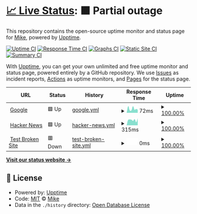 # [📈 Live Status](https://demo.upptime.js.org): <!--live status--> **🟧 Partial outage**

This repository contains the open-source uptime monitor and status page for [Mike](arriendame.co), powered by [Upptime](https://github.com/upptime/upptime).

[![Uptime CI](https://github.com/mikesneider/upptime/workflows/Uptime%20CI/badge.svg)](https://github.com/mikesneider/upptime/actions?query=workflow%3A%22Uptime+CI%22)
[![Response Time CI](https://github.com/mikesneider/upptime/workflows/Response%20Time%20CI/badge.svg)](https://github.com/mikesneider/upptime/actions?query=workflow%3A%22Response+Time+CI%22)
[![Graphs CI](https://github.com/mikesneider/upptime/workflows/Graphs%20CI/badge.svg)](https://github.com/mikesneider/upptime/actions?query=workflow%3A%22Graphs+CI%22)
[![Static Site CI](https://github.com/mikesneider/upptime/workflows/Static%20Site%20CI/badge.svg)](https://github.com/mikesneider/upptime/actions?query=workflow%3A%22Static+Site+CI%22)
[![Summary CI](https://github.com/mikesneider/upptime/workflows/Summary%20CI/badge.svg)](https://github.com/mikesneider/upptime/actions?query=workflow%3A%22Summary+CI%22)

With [Upptime](https://upptime.js.org), you can get your own unlimited and free uptime monitor and status page, powered entirely by a GitHub repository. We use [Issues](https://github.com/mikesneider/upptime/issues) as incident reports, [Actions](https://github.com/mikesneider/upptime/actions) as uptime monitors, and [Pages](https://demo.upptime.js.org) for the status page.

<!--start: status pages-->
<!-- This summary is generated by Upptime (https://github.com/upptime/upptime) -->
<!-- Do not edit this manually, your changes will be overwritten -->
<!-- prettier-ignore -->
| URL | Status | History | Response Time | Uptime |
| --- | ------ | ------- | ------------- | ------ |
| <img alt="" src="https://favicons.githubusercontent.com/www.google.com" height="13"> [Google](https://www.google.com) | 🟩 Up | [google.yml](https://github.com/mikesneider/mike-monitory/commits/HEAD/history/google.yml) | <details><summary><img alt="Response time graph" src="./graphs/google/response-time-week.png" height="20"> 72ms</summary><br><a href="https://mikesneider.github.io/upptime/history/google"><img alt="Response time 92" src="https://img.shields.io/endpoint?url=https%3A%2F%2Fraw.githubusercontent.com%2Fmikesneider%2Fmike-monitory%2FHEAD%2Fapi%2Fgoogle%2Fresponse-time.json"></a><br><a href="https://mikesneider.github.io/upptime/history/google"><img alt="24-hour response time 65" src="https://img.shields.io/endpoint?url=https%3A%2F%2Fraw.githubusercontent.com%2Fmikesneider%2Fmike-monitory%2FHEAD%2Fapi%2Fgoogle%2Fresponse-time-day.json"></a><br><a href="https://mikesneider.github.io/upptime/history/google"><img alt="7-day response time 72" src="https://img.shields.io/endpoint?url=https%3A%2F%2Fraw.githubusercontent.com%2Fmikesneider%2Fmike-monitory%2FHEAD%2Fapi%2Fgoogle%2Fresponse-time-week.json"></a><br><a href="https://mikesneider.github.io/upptime/history/google"><img alt="30-day response time 87" src="https://img.shields.io/endpoint?url=https%3A%2F%2Fraw.githubusercontent.com%2Fmikesneider%2Fmike-monitory%2FHEAD%2Fapi%2Fgoogle%2Fresponse-time-month.json"></a><br><a href="https://mikesneider.github.io/upptime/history/google"><img alt="1-year response time 92" src="https://img.shields.io/endpoint?url=https%3A%2F%2Fraw.githubusercontent.com%2Fmikesneider%2Fmike-monitory%2FHEAD%2Fapi%2Fgoogle%2Fresponse-time-year.json"></a></details> | <details><summary><a href="https://mikesneider.github.io/upptime/history/google">100.00%</a></summary><a href="https://mikesneider.github.io/upptime/history/google"><img alt="All-time uptime 100.00%" src="https://img.shields.io/endpoint?url=https%3A%2F%2Fraw.githubusercontent.com%2Fmikesneider%2Fmike-monitory%2FHEAD%2Fapi%2Fgoogle%2Fuptime.json"></a><br><a href="https://mikesneider.github.io/upptime/history/google"><img alt="24-hour uptime 100.00%" src="https://img.shields.io/endpoint?url=https%3A%2F%2Fraw.githubusercontent.com%2Fmikesneider%2Fmike-monitory%2FHEAD%2Fapi%2Fgoogle%2Fuptime-day.json"></a><br><a href="https://mikesneider.github.io/upptime/history/google"><img alt="7-day uptime 100.00%" src="https://img.shields.io/endpoint?url=https%3A%2F%2Fraw.githubusercontent.com%2Fmikesneider%2Fmike-monitory%2FHEAD%2Fapi%2Fgoogle%2Fuptime-week.json"></a><br><a href="https://mikesneider.github.io/upptime/history/google"><img alt="30-day uptime 100.00%" src="https://img.shields.io/endpoint?url=https%3A%2F%2Fraw.githubusercontent.com%2Fmikesneider%2Fmike-monitory%2FHEAD%2Fapi%2Fgoogle%2Fuptime-month.json"></a><br><a href="https://mikesneider.github.io/upptime/history/google"><img alt="1-year uptime 100.00%" src="https://img.shields.io/endpoint?url=https%3A%2F%2Fraw.githubusercontent.com%2Fmikesneider%2Fmike-monitory%2FHEAD%2Fapi%2Fgoogle%2Fuptime-year.json"></a></details>
| <img alt="" src="https://favicons.githubusercontent.com/news.ycombinator.com" height="13"> [Hacker News](https://news.ycombinator.com) | 🟩 Up | [hacker-news.yml](https://github.com/mikesneider/mike-monitory/commits/HEAD/history/hacker-news.yml) | <details><summary><img alt="Response time graph" src="./graphs/hacker-news/response-time-week.png" height="20"> 315ms</summary><br><a href="https://mikesneider.github.io/upptime/history/hacker-news"><img alt="Response time 323" src="https://img.shields.io/endpoint?url=https%3A%2F%2Fraw.githubusercontent.com%2Fmikesneider%2Fmike-monitory%2FHEAD%2Fapi%2Fhacker-news%2Fresponse-time.json"></a><br><a href="https://mikesneider.github.io/upptime/history/hacker-news"><img alt="24-hour response time 359" src="https://img.shields.io/endpoint?url=https%3A%2F%2Fraw.githubusercontent.com%2Fmikesneider%2Fmike-monitory%2FHEAD%2Fapi%2Fhacker-news%2Fresponse-time-day.json"></a><br><a href="https://mikesneider.github.io/upptime/history/hacker-news"><img alt="7-day response time 315" src="https://img.shields.io/endpoint?url=https%3A%2F%2Fraw.githubusercontent.com%2Fmikesneider%2Fmike-monitory%2FHEAD%2Fapi%2Fhacker-news%2Fresponse-time-week.json"></a><br><a href="https://mikesneider.github.io/upptime/history/hacker-news"><img alt="30-day response time 312" src="https://img.shields.io/endpoint?url=https%3A%2F%2Fraw.githubusercontent.com%2Fmikesneider%2Fmike-monitory%2FHEAD%2Fapi%2Fhacker-news%2Fresponse-time-month.json"></a><br><a href="https://mikesneider.github.io/upptime/history/hacker-news"><img alt="1-year response time 323" src="https://img.shields.io/endpoint?url=https%3A%2F%2Fraw.githubusercontent.com%2Fmikesneider%2Fmike-monitory%2FHEAD%2Fapi%2Fhacker-news%2Fresponse-time-year.json"></a></details> | <details><summary><a href="https://mikesneider.github.io/upptime/history/hacker-news">100.00%</a></summary><a href="https://mikesneider.github.io/upptime/history/hacker-news"><img alt="All-time uptime 100.00%" src="https://img.shields.io/endpoint?url=https%3A%2F%2Fraw.githubusercontent.com%2Fmikesneider%2Fmike-monitory%2FHEAD%2Fapi%2Fhacker-news%2Fuptime.json"></a><br><a href="https://mikesneider.github.io/upptime/history/hacker-news"><img alt="24-hour uptime 100.00%" src="https://img.shields.io/endpoint?url=https%3A%2F%2Fraw.githubusercontent.com%2Fmikesneider%2Fmike-monitory%2FHEAD%2Fapi%2Fhacker-news%2Fuptime-day.json"></a><br><a href="https://mikesneider.github.io/upptime/history/hacker-news"><img alt="7-day uptime 100.00%" src="https://img.shields.io/endpoint?url=https%3A%2F%2Fraw.githubusercontent.com%2Fmikesneider%2Fmike-monitory%2FHEAD%2Fapi%2Fhacker-news%2Fuptime-week.json"></a><br><a href="https://mikesneider.github.io/upptime/history/hacker-news"><img alt="30-day uptime 100.00%" src="https://img.shields.io/endpoint?url=https%3A%2F%2Fraw.githubusercontent.com%2Fmikesneider%2Fmike-monitory%2FHEAD%2Fapi%2Fhacker-news%2Fuptime-month.json"></a><br><a href="https://mikesneider.github.io/upptime/history/hacker-news"><img alt="1-year uptime 100.00%" src="https://img.shields.io/endpoint?url=https%3A%2F%2Fraw.githubusercontent.com%2Fmikesneider%2Fmike-monitory%2FHEAD%2Fapi%2Fhacker-news%2Fuptime-year.json"></a></details>
| <img alt="" src="https://favicons.githubusercontent.com/thissitedoesnotexist.koj.co" height="13"> [Test Broken Site](https://thissitedoesnotexist.koj.co) | 🟥 Down | [test-broken-site.yml](https://github.com/mikesneider/mike-monitory/commits/HEAD/history/test-broken-site.yml) | <details><summary><img alt="Response time graph" src="./graphs/test-broken-site/response-time-week.png" height="20"> 0ms</summary><br><a href="https://mikesneider.github.io/upptime/history/test-broken-site"><img alt="Response time 0" src="https://img.shields.io/endpoint?url=https%3A%2F%2Fraw.githubusercontent.com%2Fmikesneider%2Fmike-monitory%2FHEAD%2Fapi%2Ftest-broken-site%2Fresponse-time.json"></a><br><a href="https://mikesneider.github.io/upptime/history/test-broken-site"><img alt="24-hour response time 0" src="https://img.shields.io/endpoint?url=https%3A%2F%2Fraw.githubusercontent.com%2Fmikesneider%2Fmike-monitory%2FHEAD%2Fapi%2Ftest-broken-site%2Fresponse-time-day.json"></a><br><a href="https://mikesneider.github.io/upptime/history/test-broken-site"><img alt="7-day response time 0" src="https://img.shields.io/endpoint?url=https%3A%2F%2Fraw.githubusercontent.com%2Fmikesneider%2Fmike-monitory%2FHEAD%2Fapi%2Ftest-broken-site%2Fresponse-time-week.json"></a><br><a href="https://mikesneider.github.io/upptime/history/test-broken-site"><img alt="30-day response time 0" src="https://img.shields.io/endpoint?url=https%3A%2F%2Fraw.githubusercontent.com%2Fmikesneider%2Fmike-monitory%2FHEAD%2Fapi%2Ftest-broken-site%2Fresponse-time-month.json"></a><br><a href="https://mikesneider.github.io/upptime/history/test-broken-site"><img alt="1-year response time 0" src="https://img.shields.io/endpoint?url=https%3A%2F%2Fraw.githubusercontent.com%2Fmikesneider%2Fmike-monitory%2FHEAD%2Fapi%2Ftest-broken-site%2Fresponse-time-year.json"></a></details> | <details><summary><a href="https://mikesneider.github.io/upptime/history/test-broken-site">100.00%</a></summary><a href="https://mikesneider.github.io/upptime/history/test-broken-site"><img alt="All-time uptime 100.00%" src="https://img.shields.io/endpoint?url=https%3A%2F%2Fraw.githubusercontent.com%2Fmikesneider%2Fmike-monitory%2FHEAD%2Fapi%2Ftest-broken-site%2Fuptime.json"></a><br><a href="https://mikesneider.github.io/upptime/history/test-broken-site"><img alt="24-hour uptime 100.00%" src="https://img.shields.io/endpoint?url=https%3A%2F%2Fraw.githubusercontent.com%2Fmikesneider%2Fmike-monitory%2FHEAD%2Fapi%2Ftest-broken-site%2Fuptime-day.json"></a><br><a href="https://mikesneider.github.io/upptime/history/test-broken-site"><img alt="7-day uptime 100.00%" src="https://img.shields.io/endpoint?url=https%3A%2F%2Fraw.githubusercontent.com%2Fmikesneider%2Fmike-monitory%2FHEAD%2Fapi%2Ftest-broken-site%2Fuptime-week.json"></a><br><a href="https://mikesneider.github.io/upptime/history/test-broken-site"><img alt="30-day uptime 100.00%" src="https://img.shields.io/endpoint?url=https%3A%2F%2Fraw.githubusercontent.com%2Fmikesneider%2Fmike-monitory%2FHEAD%2Fapi%2Ftest-broken-site%2Fuptime-month.json"></a><br><a href="https://mikesneider.github.io/upptime/history/test-broken-site"><img alt="1-year uptime 100.00%" src="https://img.shields.io/endpoint?url=https%3A%2F%2Fraw.githubusercontent.com%2Fmikesneider%2Fmike-monitory%2FHEAD%2Fapi%2Ftest-broken-site%2Fuptime-year.json"></a></details>

<!--end: status pages-->

[**Visit our status website →**](https://demo.upptime.js.org)

## 📄 License

- Powered by: [Upptime](https://github.com/upptime/upptime)
- Code: [MIT](./LICENSE) © [Mike](arriendame.co)
- Data in the `./history` directory: [Open Database License](https://opendatacommons.org/licenses/odbl/1-0/)
